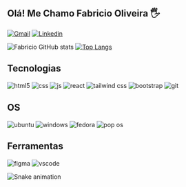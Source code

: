 ## Olá! Me Chamo Fabricio Oliveira 🖐️
[![Gmail](https://img.shields.io/badge/Gmail-FF0000?style=for-the-badge&logo=gmail&logoColor=white)](mailto:fabriciodeoliveira334@gmail.com)
[![Linkedin](https://img.shields.io/badge/LinkedIn-0077B5?style=for-the-badge&logo=linkedin&logoColor=whitee)](https://www.linkedin.com/in/fabricio-on/)

![Fabricio GitHub stats](https://github-readme-stats.vercel.app/api?username=fabricio-odn&count_private=true&include_all_commits=yes&show_icons=true&theme=codeSTACKr&locale=pt-br&card_width=500&hide=stars,issues)
[![Top Langs](https://github-readme-stats.vercel.app/api/top-langs/?username=fabricio-odn&layout=compact&card_width=450&theme=codeSTACKr&locale=pt-br)](https://github.com/anuraghazra/github-readme-stats)

## Tecnologias 
<div style="display: inline_block">
  <img align="center" alt="html5" src="https://img.shields.io/badge/HTML5-E34F26?style=for-the-badge&logo=html5&logoColor=white" />
  <img align="center" alt="css" src="https://img.shields.io/badge/CSS3-1572B6?style=for-the-badge&logo=css3&logoColor=white" />
  <img align="center" alt="js" src="https://img.shields.io/badge/JavaScript-F7DF1E?style=for-the-badge&logo=javascript&logoColor=black" />
  <img align="center" alt="react" src="https://img.shields.io/badge/React-20232A?style=for-the-badge&logo=react&logoColor=61DAFB" />
  <img align="center" alt="tailwind css" src="https://img.shields.io/badge/Tailwind_CSS-38B2AC?style=for-the-badge&logo=tailwind-css&logoColor=white" />
  <img align="center" alt="bootstrap" src="https://img.shields.io/badge/Bootstrap-563D7C?style=for-the-badge&logo=bootstrap&logoColor=white" />
  <img align="center" alt="git" src="https://img.shields.io/badge/GIT-E44C30?style=for-the-badge&logo=git&logoColor=white" />
</div>

## OS
<div style="display: inline_block">
  <img align="center" alt="ubuntu" src="https://img.shields.io/badge/Ubuntu-E95420?style=for-the-badge&logo=ubuntu&logoColor=white" />
  <img align="center" alt="windows" src="https://img.shields.io/badge/Windows-0078D6?style=for-the-badge&logo=windows&logoColor=white" />
  <img align="center" alt="fedora" src="https://img.shields.io/badge/Fedora-294172?style=for-the-badge&logo=fedora&logoColor=white" />
  <img align="center" alt="pop os" src="https://img.shields.io/badge/Pop!_OS-48B9C7?style=for-the-badge&logo=Pop!_OS&logoColor=white" />
</div>

## Ferramentas
<div style="display: inline_block">
  <img align="center" alt="figma" src="https://img.shields.io/badge/Figma-F24E1E?style=for-the-badge&logo=figma&logoColor=white" />
  <img align="center" alt="vscode" src="https://img.shields.io/badge/Visual_Studio_Code-0078D4?style=for-the-badge&logo=visual%20studio%20code&logoColor=white" />
</div>

![Snake animation](https://github.com/fabricio-odn/fabricio-odn/blob/output/github-contribution-grid-snake.svg)
